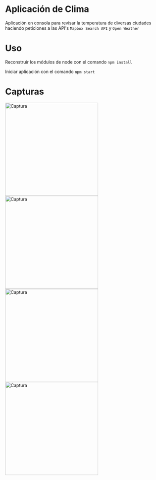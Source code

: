 # Aplicación de Clima
Aplicación en consola para revisar la temperatura de diversas ciudades haciendo peticiones a las API's ```Mapbox Search API``` y ```Open Weather```

# Uso
Reconstruir los módulos de node con el comando
```npm install```

Iniciar aplicación con el comando ``` npm start ```

# Capturas

<img width="300" heighth="300" src="./pictures/1.png" alt="Captura" title="Optional title">
<img width="300" heighth="300" src="./pictures/2.png" alt="Captura" title="Optional title">
<img width="300" heighth="300" src="./pictures/3.png" alt="Captura" title="Optional title">
<img width="300" heighth="300" src="./pictures/4.png" alt="Captura" title="Optional title">